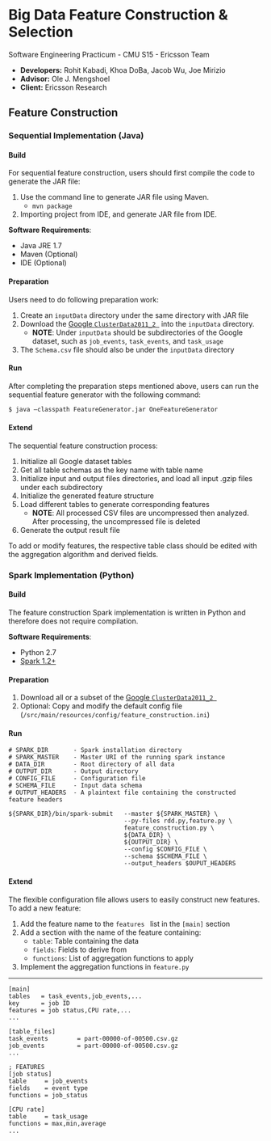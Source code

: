 # Big Data Feature Construction & Selection
Software Engineering Practicum - CMU S15 - Ericsson Team

- **Developers:** Rohit Kabadi, Khoa DoBa, Jacob Wu, Joe Mirizio
- **Advisor:** Ole J. Mengshoel
- **Client:** Ericsson Research

## Feature Construction

### Sequential Implementation (Java)

#### Build
For sequential feature construction, users should first compile the code to generate the JAR file:

1. Use the command line to generate JAR file using Maven. 
   - ```mvn package```
2. Importing project from IDE, and generate JAR file from IDE.

**Software Requirements**:

 - Java JRE 1.7
 - Maven (Optional)
 - IDE (Optional)

#### Preparation
Users need to do following preparation work:

1. Create an ```inputData``` directory under the same directory with JAR file
2. Download the [Google ```ClusterData2011_2 ```](https://code.google.com/p/googleclusterdata/) into the ```inputData``` directory.
   - **NOTE**: Under ```inputData``` should be subdirectories of the Google dataset, such as ```job_events```, ```task_events```, and ```task_usage```
3. The ```Schema.csv``` file should also be under the ```inputData``` directory


#### Run
After completing the preparation steps mentioned above, users can run the sequential feature generator with the following command:

```sh
$ java –classpath FeatureGenerator.jar OneFeatureGenerator
```

#### Extend
The sequential feature construction process:

1. Initialize all Google dataset tables
2. Get all table schemas as the key name with table name
3. Initialize input and output files directories, and load all input .gzip files under each subdirectory
4. Initialize the generated feature structure
5. Load different tables to generate corresponding features
    - **NOTE**: All processed CSV files are uncompressed then analyzed. After processing, the uncompressed file is deleted
6. Generate the output result file

To add or modify features, the respective table class should be edited with the aggregation algorithm and derived fields.

### Spark Implementation (Python)

#### Build
The feature construction Spark implementation is written in Python and therefore does not require compilation. 

**Software Requirements**:

 - Python 2.7
 - [Spark 1.2+](https://spark.apache.org/downloads.html)

#### Preparation
1. Download all or a subset of the [Google ```ClusterData2011_2 ```](https://code.google.com/p/googleclusterdata/)
2. Optional: Copy and modify the default config file (```/src/main/resources/config/feature_construction.ini```)

#### Run
    # SPARK_DIR       - Spark installation directory
    # SPARK_MASTER    - Master URI of the running spark instance
    # DATA_DIR        - Root directory of all data
    # OUTPUT_DIR      - Output directory
    # CONFIG_FILE     - Configuration file
    # SCHEMA_FILE     - Input data schema  
    # OUTPUT_HEADERS  - A plaintext file containing the constructed feature headers

    ${SPARK_DIR}/bin/spark-submit   --master ${SPARK_MASTER} \
                                    --py-files rdd.py,feature.py \
                                    feature_construction.py \
                                    ${DATA_DIR} \
                                    ${OUTPUT_DIR} \
                                    --config $CONFIG_FILE \
                                    --schema $SCHEMA_FILE \
                                    --output_headers $OUPUT_HEADERS
    
#### Extend
The flexible configuration file allows users to easily construct new features. To add a new feature:


1. Add the feature name to the ```features ``` list in the  ```[main]``` section
2. Add a section with the name of the feature containing:
    - ```table```: Table containing the data
    - ```fields```: Fields to derive from
    - ```functions```: List of aggregation functions to apply
3. Implement the aggregation functions in ```feature.py```

---
    [main]
    tables   = task_events,job_events,...
    key      = job ID
    features = job status,CPU rate,...
    ...
    
    [table_files]
    task_events        = part-00000-of-00500.csv.gz
    job_events         = part-00000-of-00500.csv.gz
    ...
    
    ; FEATURES
    [job status]
    table     = job_events
    fields    = event type
    functions = job_status
    
    [CPU rate]
    table     = task_usage
    functions = max,min,average
    ...

